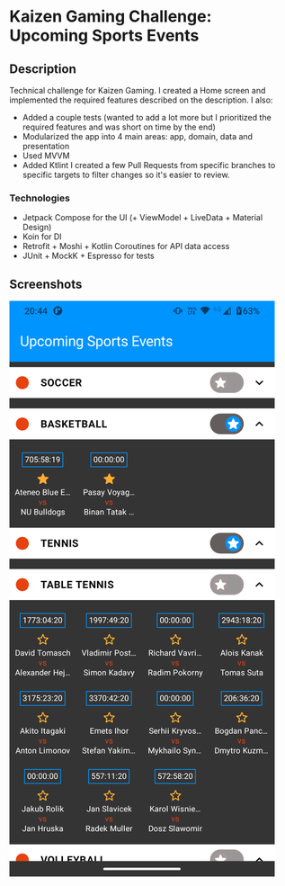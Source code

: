 # Kaizen Gaming Challenge: Upcoming Sports Events

## Description

Technical challenge for Kaizen Gaming. I created a Home screen and implemented the required features
described on the description. I also:
* Added a couple tests (wanted to add a lot more but I  prioritized the required features and was 
  short on time by the end)
* Modularized the app into 4 main areas: app, domain, data and presentation
* Used MVVM
* Added Ktlint
I created a few Pull Requests from specific branches to specific targets to filter changes so it's
easier to review.

### Technologies

* Jetpack Compose for the UI (+ ViewModel + LiveData + Material Design)
* Koin for DI
* Retrofit + Moshi + Kotlin Coroutines for API data access
* JUnit + MockK + Espresso for tests

## Screenshots
![home](screenshots/home_screen.png)
